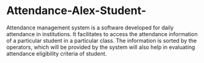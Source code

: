 # Attendance-Alex-Student-
Attendance management system is a software developed for daily attendance in institutions. It facilitates to access the attendance information of a particular student in a particular class. The information is sorted by the operators, which will be provided by the system will also help in evaluating attendance eligibility criteria of student.
